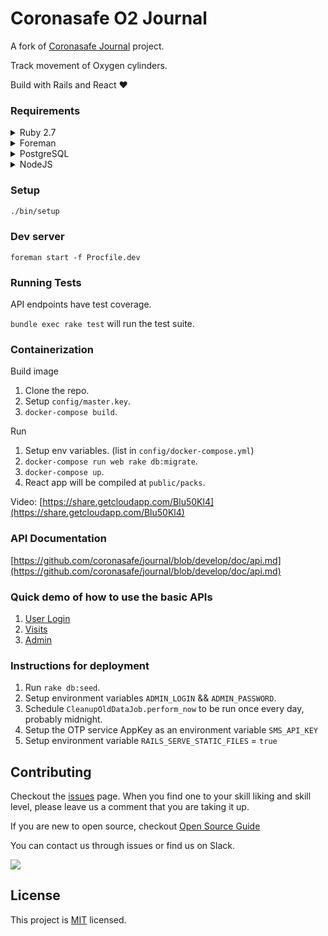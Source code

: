 # Coronasafe O2 Journal
A fork of [Coronasafe Journal](https://github.com/coronasafe/journal) project.

Track movement of Oxygen cylinders. 

Build with Rails and React ❤️

### Requirements

<details>
  <summary>Ruby 2.7</summary>
  We recommend a managing tool like <a href="https://github.com/rbenv/rbenv">rbenv</a> to install Ruby. After installing `rbenv`, you can run `rbenv install` from this repository root to install compatible ruby version.
</details>

<details>
  <summary>Foreman</summary>
  Foreman is a task runner used in the Ruby ecosystem. After installing Ruby you can install it with `gem install foreman`
</details>

<details>
  <summary>PostgreSQL</summary>
  We use PostgreSQL for the database. Checkout <pre>config/database.yml.postgresql</pre> for default keys in use. 
  If you are on Mac, you can install Postgres with `brew install postgres`
</details>

<details>
  <summary>NodeJS</summary>
  We recommend using a version manager such as <a href="https://github.com/nvm-sh/nvm">NVM</a>. After install NVM, you can use any Node version higher than 12 to run the application. 
  <pre>nvm install 12</pre>
</details>

### Setup

```bash
./bin/setup
```

### Dev server

```
foreman start -f Procfile.dev
```

### Running Tests

API endpoints have test coverage.

`bundle exec rake test` will run the test suite.

### Containerization

Build image

1. Clone the repo.
1. Setup `config/master.key`.
1. `docker-compose build`.

Run

1. Setup env variables. (list in `config/docker-compose.yml`)
2. `docker-compose run web rake db:migrate`.
3. `docker-compose up`.
4. React app will be compiled at `public/packs`.

Video: [https://share.getcloudapp.com/Blu50Kl4](https://share.getcloudapp.com/Blu50Kl4)

### API Documentation

[https://github.com/coronasafe/journal/blob/develop/doc/api.md](https://github.com/coronasafe/journal/blob/develop/doc/api.md)

### Quick demo of how to use the basic APIs

1. [User Login](https://share.getcloudapp.com/8Lu7O4AR)
2. [Visits](https://share.getcloudapp.com/DOuA0W0Y)
3. [Admin](https://share.getcloudapp.com/geuwNk9P)

### Instructions for deployment

1. Run `rake db:seed`. 
2. Setup environment variables `ADMIN_LOGIN` && `ADMIN_PASSWORD`.
3. Schedule `CleanupOldDataJob.perform_now` to be run once every day, probably midnight.
4. Setup the OTP service AppKey as an environment variable `SMS_API_KEY`
5. Setup environment variable `RAILS_SERVE_STATIC_FILES` = `true`

## Contributing

Checkout the [issues](https://github.com/coronasafe/journal/issues) page. When you find one to your skill liking and skill level, please leave us a comment that you are taking it up. 

If you are new to open source, checkout [Open Source Guide](https://opensource.guide/how-to-contribute/)

You can contact us through issues or find us on Slack.

<a href="http://slack.coronasafe.in/">
  <img src="https://i.imgur.com/V7jxjak.png">
</a>

## License

This project is [MIT](https://github.com/coronasafe/journal/blob/master/LICENSE) licensed.

